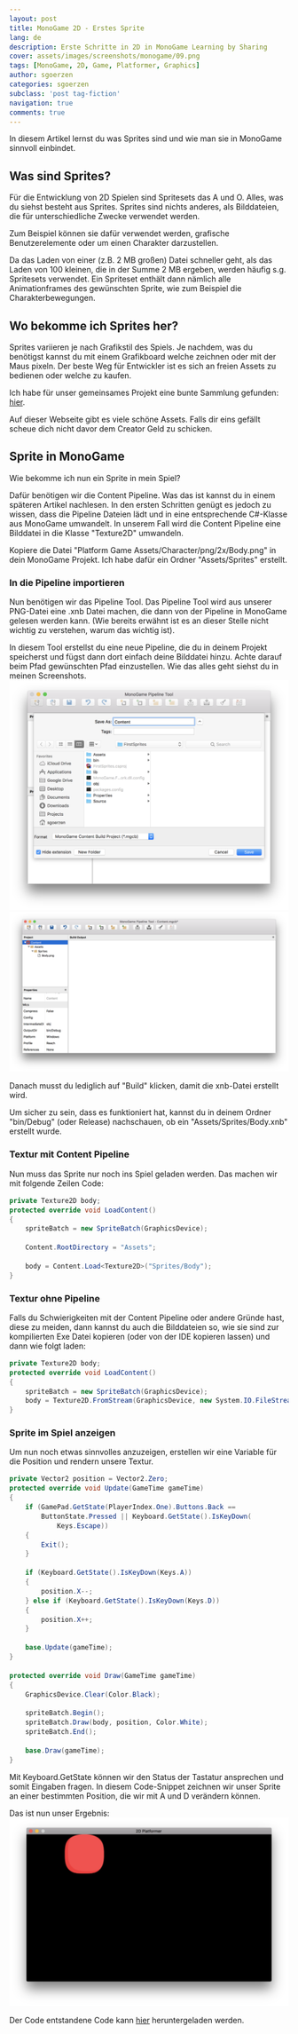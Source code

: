 ```yaml
---
layout: post
title: MonoGame 2D - Erstes Sprite
lang: de
description: Erste Schritte in 2D in MonoGame Learning by Sharing
cover: assets/images/screenshots/monogame/09.png
tags: [MonoGame, 2D, Game, Platformer, Graphics]
author: sgoerzen
categories: sgoerzen
subclass: 'post tag-fiction'
navigation: true
comments: true
---
```


In diesem Artikel lernst du was Sprites sind und wie man sie in MonoGame sinnvoll einbindet.

## Was sind Sprites?
Für die Entwicklung von 2D Spielen sind Spritesets das A und O. Alles, was du siehst besteht aus Sprites. 
Sprites sind nichts anderes, als Bilddateien, die für unterschiedliche Zwecke verwendet werden. 

Zum Beispiel können sie dafür verwendet werden, grafische Benutzerelemente oder um einen Charakter  darzustellen.

Da das Laden von einer (z.B. 2 MB großen) Datei schneller geht, als das Laden von 100 kleinen, die in der Summe 2 MB ergeben, werden häufig s.g. Spritesets verwendet. Ein Spriteset enthält dann nämlich alle Animationframes des gewünschten Sprite, wie zum Beispiel die Charakterbewegungen.

## Wo bekomme ich Sprites her?
Sprites variieren je nach Grafikstil des Spiels. Je nachdem, was du benötigst kannst du mit einem Grafikboard welche zeichnen oder mit der Maus pixeln. Der beste Weg für Entwickler ist es sich an freien Assets zu bedienen oder welche zu kaufen.

Ich habe für unser gemeinsames Projekt eine bunte Sammlung gefunden: [hier](https://bayat.itch.io/platform-game-assets).

Auf dieser Webseite gibt es viele schöne Assets. Falls dir eins gefällt scheue dich nicht davor dem Creator Geld zu schicken.

## Sprite in MonoGame
Wie bekomme ich nun ein Sprite in mein Spiel?

Dafür benötigen wir die Content Pipeline. Was das ist kannst du in einem späteren Artikel nachlesen. In den ersten Schritten genügt es jedoch zu wissen, dass die Pipeline Dateien lädt und in eine entsprechende C#-Klasse aus MonoGame umwandelt.
In unserem Fall wird die Content Pipeline eine Bilddatei in die Klasse "Texture2D" umwandeln.

Kopiere die Datei "Platform Game Assets/Character/png/2x/Body.png" in dein MonoGame Projekt. Ich habe dafür ein Ordner "Assets/Sprites" erstellt.

### In die Pipeline importieren
Nun benötigen wir das Pipeline Tool. Das Pipeline Tool wird aus unserer PNG-Datei eine .xnb Datei machen, die dann von der Pipeline in MonoGame gelesen werden kann. (Wie bereits erwähnt ist es an dieser Stelle nicht wichtig zu verstehen, warum das wichtig ist).

In diesem Tool erstellst du eine neue Pipeline, die du in deinem Projekt speicherst und fügst dann dort einfach deine Bilddatei hinzu. Achte darauf beim Pfad gewünschten Pfad einzustellen. Wie das alles geht siehst du in meinen Screenshots.
![Create Pipeline](/assets/images/screenshots/monogame/07.png) 
![Pipeline Settings](/assets/images/screenshots/monogame/08.png)

Danach musst du lediglich auf "Build" klicken, damit die xnb-Datei erstellt wird.

Um sicher zu sein, dass es funktioniert hat, kannst du in deinem Ordner "bin/Debug" (oder Release) nachschauen, ob ein "Assets/Sprites/Body.xnb" erstellt wurde.
### Textur mit Content Pipeline
Nun muss das Sprite nur noch ins Spiel geladen werden. Das machen wir mit folgende Zeilen Code:

```cs
private Texture2D body;
protected override void LoadContent()
{
    spriteBatch = new SpriteBatch(GraphicsDevice);

    Content.RootDirectory = "Assets";

    body = Content.Load<Texture2D>("Sprites/Body");
}
``` 
### Textur ohne Pipeline
Falls du Schwierigkeiten mit der Content Pipeline oder andere Gründe hast, diese zu meiden, dann kannst du auch die Bilddateien so, wie sie sind zur kompilierten Exe Datei kopieren (oder von der IDE kopieren lassen) und dann wie folgt laden:
```cs
private Texture2D body;
protected override void LoadContent()
{
    spriteBatch = new SpriteBatch(GraphicsDevice);
    body = Texture2D.FromStream(GraphicsDevice, new System.IO.FileStream("Assets/Sprites/body.png", System.IO.FileMode.Open));
}
```
### Sprite im Spiel anzeigen
Um nun noch etwas sinnvolles anzuzeigen, erstellen wir eine Variable für die Position und rendern unsere Textur.

```cs
private Vector2 position = Vector2.Zero;
protected override void Update(GameTime gameTime)
{
    if (GamePad.GetState(PlayerIndex.One).Buttons.Back ==
        ButtonState.Pressed || Keyboard.GetState().IsKeyDown(
            Keys.Escape))
    {
        Exit();
    }

    if (Keyboard.GetState().IsKeyDown(Keys.A))
    {
        position.X--;
    } else if (Keyboard.GetState().IsKeyDown(Keys.D))
    {
        position.X++;
    }
    
    base.Update(gameTime);
}

protected override void Draw(GameTime gameTime)
{
    GraphicsDevice.Clear(Color.Black);

    spriteBatch.Begin();
    spriteBatch.Draw(body, position, Color.White);
    spriteBatch.End();

    base.Draw(gameTime);
}
```

Mit Keyboard.GetState können wir den Status der Tastatur ansprechen und somit Eingaben fragen. In diesem Code-Snippet zeichnen wir unser Sprite an einer bestimmten Position, die wir mit A und D verändern können.

Das ist nun unser Ergebnis:
![First Sprite](/assets/images/screenshots/monogame/09.png)

Der Code entstandene Code kann [hier](https://github.com/SGoerzen/2dplatformer/tree/master/first-sprites) heruntergeladen werden.